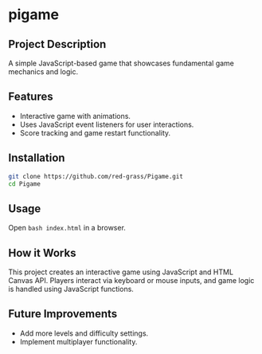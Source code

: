 # pigame

## Project Description
A simple JavaScript-based game that showcases fundamental game mechanics and logic.

## Features
* Interactive game with animations.
* Uses JavaScript event listeners for user interactions.
* Score tracking and game restart functionality.

## Installation
```bash
git clone https://github.com/red-grass/Pigame.git
cd Pigame
```

## Usage
Open ```bash index.html``` in a browser.

## How it Works
This project creates an interactive game using JavaScript and HTML Canvas API. Players interact via keyboard or mouse inputs, and game logic is handled using JavaScript functions.

## Future Improvements
* Add more levels and difficulty settings.
* Implement multiplayer functionality.
